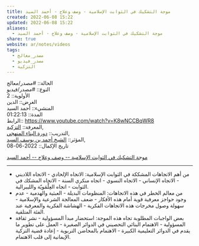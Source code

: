 ```yaml
---  
title: موجة التشكيك في الثوابت الإسلامية - وصف وعلاج - أحمد السيد  
created: 2022-06-08 15:22  
updated: 2022-06-08 15:22  
aliases:  
  - موجة التشكيك في الثوابت الإسلامية - وصف وعلاج - أحمد السيد  
share: true  
website: ar/notes/videos  
tags:  
  - مصدر_معالج  
  - مصدر_فيديو  
  - التزكية  
---  
```

  
  
  
الحالة:: #مصدر/معالج  
النوع:: #مصدر/فيديو  
اﻷولوية:: 2  
الغرض:: الدين  
المنشيء:: أحمد السيد  
المدة:: 01:22:13  
الرابط:: https://www.youtube.com/watch?v=K8wNCCBqWR8  
المعرفة:: [التزكية](%D8%A7%D9%84%D8%AA%D8%B2%D9%83%D9%8A%D8%A9.md),  
التدريب:: [دورة البناء المنهجي](%D8%AF%D9%88%D8%B1%D8%A9%20%D8%A7%D9%84%D8%A8%D9%86%D8%A7%D8%A1%20%D8%A7%D9%84%D9%85%D9%86%D9%87%D8%AC%D9%8A.md),  
المؤثر:: [الشيخ أحمد بن يوسف السيد](%D8%A7%D9%84%D8%B4%D9%8A%D8%AE%20%D8%A3%D8%AD%D9%85%D8%AF%20%D8%A8%D9%86%20%D9%8A%D9%88%D8%B3%D9%81%20%D8%A7%D9%84%D8%B3%D9%8A%D8%AF.md),  
تاريخ اﻹكمال::  2022-06-08  
  
[موجة التشكيك في الثوابت الإسلامية -- وصف وعلاج -- أحمد السيد](https://www.youtube.com/watch?v=K8wNCCBqWR8)  
  
---  
  
-   من أهم الاتجاهات المشككة في الثوابت الإسلامية: الاتجاه الإلحادي - الاتجاه اللاديني - الاتجاه الإنساني - الاتجاه النسوي - اتجاه منكري السنة - الاتجاه المشكك في الثوابت - اتجاه العِلْمَويّة والليبرالية.  
-   من معالم الخطر في هذه الاتجاهات: المنظومات البديلة - العبثية والهدمية - عدم وجود حواجز معرفية قوية أمام هذه الأفكار - ضعف المعالجة الشرعية والإسلامية - سهولة وصول مخرجات هذه الاتجاهات الفكرية - الهشاشة الفكرية والمعرفية عند الفئة المتلقية.  
-   بعض الواجبات المطلوبة تجاه هذه الموجة: استحضار مبدأ المسؤولية - نشر ثقافة المسؤولية - الاهتمام البنائي التحصيني في الدوائر الصغيرة - العمل على تطوير ما يقدم في الدوائر التعليمية الكبيرة - الاهتمام بالمحاضن التربوية - إعادة قضية التزكية الإيمانية إلى قلب الاهتمام.